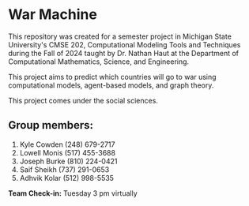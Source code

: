 # War Machine

This repository was created for a semester project in Michigan State University's CMSE 202, Computational Modeling Tools and Techniques during the Fall of 2024 taught by Dr. Nathan Haut at the Department of Computational Mathematics, Science, and Engineering.

This project aims to predict which countries will go to war using computational models, agent-based models, and graph theory. 

This project comes under the social sciences.

## Group members:

1. Kyle Cowden  (248) 679-2717
2. Lowell Monis (517) 455-3688
3. Joseph Burke (810) 224-0421
4. Saif Sheikh  (737) 291-0653
5. Adhvik Kolar (512) 998-5535


**Team Check-in:** Tuesday 3 pm virtually